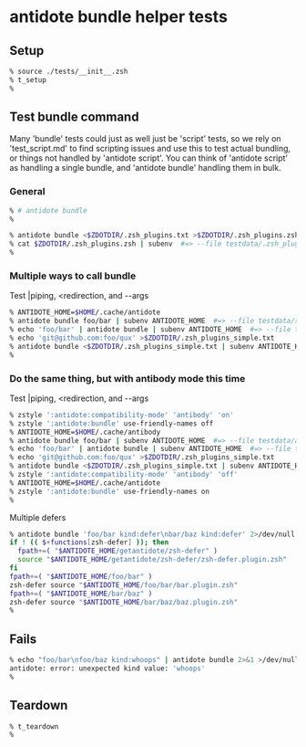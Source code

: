 # antidote bundle helper tests

## Setup

```zsh
% source ./tests/__init__.zsh
% t_setup
%
```

## Test bundle command

Many 'bundle' tests could just as well just be 'script' tests, so we rely on
'test_script.md' to find scripting issues and use this to test actual bundling,
or things not handled by 'antidote script'. You can think of 'antidote script' as
handling a single bundle, and 'antidote bundle' handling them in bulk.

### General

```zsh
% # antidote bundle
%
```

```zsh
% antidote bundle <$ZDOTDIR/.zsh_plugins.txt >$ZDOTDIR/.zsh_plugins.zsh
% cat $ZDOTDIR/.zsh_plugins.zsh | subenv  #=> --file testdata/.zsh_plugins.zsh
%
```

### Multiple ways to call bundle

Test \|piping, \<redirection, and --args

```zsh
% ANTIDOTE_HOME=$HOME/.cache/antidote
% antidote bundle foo/bar | subenv ANTIDOTE_HOME  #=> --file testdata/script-foobar.zsh
% echo 'foo/bar' | antidote bundle | subenv ANTIDOTE_HOME  #=> --file testdata/script-foobar.zsh
% echo 'git@github.com:foo/qux' >$ZDOTDIR/.zsh_plugins_simple.txt
% antidote bundle <$ZDOTDIR/.zsh_plugins_simple.txt | subenv ANTIDOTE_HOME  #=> --file testdata/script-fooqux.zsh
%
```

### Do the same thing, but with antibody mode this time

Test \|piping, \<redirection, and --args

```zsh
% zstyle ':antidote:compatibility-mode' 'antibody' 'on'
% zstyle ':antidote:bundle' use-friendly-names off
% ANTIDOTE_HOME=$HOME/.cache/antibody
% antidote bundle foo/bar | subenv ANTIDOTE_HOME  #=> --file testdata/antibody/script-foobar.zsh
% echo 'foo/bar' | antidote bundle | subenv ANTIDOTE_HOME  #=> --file testdata/antibody/script-foobar.zsh
% echo 'git@github.com:foo/qux' >$ZDOTDIR/.zsh_plugins_simple.txt
% antidote bundle <$ZDOTDIR/.zsh_plugins_simple.txt | subenv ANTIDOTE_HOME  #=> --file testdata/antibody/script-fooqux.zsh
% zstyle ':antidote:compatibility-mode' 'antibody' 'off'
% ANTIDOTE_HOME=$HOME/.cache/antidote
% zstyle ':antidote:bundle' use-friendly-names on
%
```

Multiple defers

```zsh
% antidote bundle 'foo/bar kind:defer\nbar/baz kind:defer' 2>/dev/null | subenv ANTIDOTE_HOME
if ! (( $+functions[zsh-defer] )); then
  fpath+=( "$ANTIDOTE_HOME/getantidote/zsh-defer" )
  source "$ANTIDOTE_HOME/getantidote/zsh-defer/zsh-defer.plugin.zsh"
fi
fpath+=( "$ANTIDOTE_HOME/foo/bar" )
zsh-defer source "$ANTIDOTE_HOME/foo/bar/bar.plugin.zsh"
fpath+=( "$ANTIDOTE_HOME/bar/baz" )
zsh-defer source "$ANTIDOTE_HOME/bar/baz/baz.plugin.zsh"
%
```

## Fails

```zsh
% echo "foo/bar\nfoo/baz kind:whoops" | antidote bundle 2>&1 >/dev/null
antidote: error: unexpected kind value: 'whoops'
%
```

## Teardown

```zsh
% t_teardown
%
```
